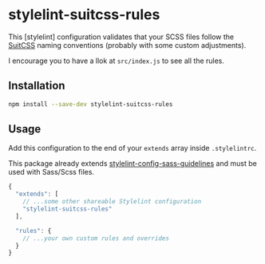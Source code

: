 # stylelint-suitcss-rules
This [stylelint] configuration validates that your SCSS files follow the [SuitCSS](https://suitcss.github.io/) naming conventions (probably with some custom adjustments).

I encourage you to have a llok at `src/index.js` to see all the rules.

## Installation
```sh
npm install --save-dev stylelint-suitcss-rules
```

## Usage
Add this configuration to the end of your `extends` array inside `.stylelintrc`.

This package already extends [stylelint-config-sass-guidelines](https://github.com/bjankord/stylelint-config-sass-guidelines) and must be used with Sass/Scss files.

```javascript
{
  "extends": [
    // ...some other shareable Stylelint configuration
    "stylelint-suitcss-rules"
  ],

  "rules": {
    // ...your own custom rules and overrides
  }
}
```

